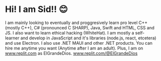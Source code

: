
# Hi! I am Sid!! 😊

I am mainly looking to eventually and proggresively learn pro level C++(mostly C++), C# (pronounced C SHARP), Java, Swift and HTML, CSS and JS.
I also want to learn ethical hacking (WhiteHat).
I am mostly a self-learner and develop in JavaScript and it's libraries (node.js, react, etcetera) and use Electron.
I also use .NET  MAUI and other .NET products.
You can hire me anytime you want (Anytime after I am an adult).
Plus, I am on www.replit.com as ElGrandeDios.
www.replit.com/@ElGrandeDios
